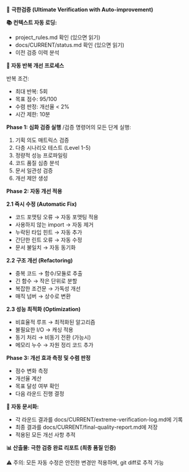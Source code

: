 🚀 **극한검증 (Ultimate Verification with Auto-improvement)**

**📚 컨텍스트 자동 로딩:**
- project_rules.md 확인 (있으면 읽기)
- docs/CURRENT/status.md 확인 (있으면 읽기)
- 이전 검증 이력 분석

**🔄 자동 반복 개선 프로세스**

반복 조건:
- 최대 반복: 5회
- 목표 점수: 95/100
- 수렴 판정: 개선율 < 2%
- 시간 제한: 10분

**Phase 1: 심화 검증 실행**
/검증 명령어의 모든 단계 실행:
1. 기획 의도 매트릭스 검증
2. 다층 시나리오 테스트 (Level 1-5)
3. 정량적 성능 프로파일링
4. 코드 품질 심층 분석
5. 문서 일관성 검증
6. 개선 제안 생성

**Phase 2: 자동 개선 적용**

**2.1 즉시 수정 (Automatic Fix)**
- 코드 포맷팅 오류 → 자동 포맷팅 적용
- 사용하지 않는 import → 자동 제거
- 누락된 타입 힌트 → 자동 추가
- 간단한 린트 오류 → 자동 수정
- 문서 불일치 → 자동 동기화

**2.2 구조 개선 (Refactoring)**
- 중복 코드 → 함수/모듈로 추출
- 긴 함수 → 작은 단위로 분할
- 복잡한 조건문 → 가독성 개선
- 매직 넘버 → 상수로 변환

**2.3 성능 최적화 (Optimization)**
- 비효율적 루프 → 최적화된 알고리즘
- 불필요한 I/O → 캐싱 적용
- 동기 처리 → 비동기 전환 (가능시)
- 메모리 누수 → 자원 정리 코드 추가

**Phase 3: 개선 효과 측정 및 수렴 판정**
- 점수 변화 측정
- 개선율 계산
- 목표 달성 여부 확인
- 다음 라운드 진행 결정

**💾 자동 문서화:**
- 각 라운드 결과를 docs/CURRENT/extreme-verification-log.md에 기록
- 최종 결과를 docs/CURRENT/final-quality-report.md에 저장
- 적용된 모든 개선 사항 추적

**📊 산출물: 극한 검증 완료 리포트 (최종 품질 인증)**

⚠️ 주의: 모든 자동 수정은 안전한 변경만 적용하며, git diff로 추적 가능